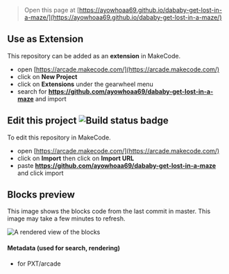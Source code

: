  


> Open this page at [https://ayowhoaa69.github.io/dababy-get-lost-in-a-maze/](https://ayowhoaa69.github.io/dababy-get-lost-in-a-maze/)

## Use as Extension

This repository can be added as an **extension** in MakeCode.

* open [https://arcade.makecode.com/](https://arcade.makecode.com/)
* click on **New Project**
* click on **Extensions** under the gearwheel menu
* search for **https://github.com/ayowhoaa69/dababy-get-lost-in-a-maze** and import

## Edit this project ![Build status badge](https://github.com/ayowhoaa69/dababy-get-lost-in-a-maze/workflows/MakeCode/badge.svg)

To edit this repository in MakeCode.

* open [https://arcade.makecode.com/](https://arcade.makecode.com/)
* click on **Import** then click on **Import URL**
* paste **https://github.com/ayowhoaa69/dababy-get-lost-in-a-maze** and click import

## Blocks preview

This image shows the blocks code from the last commit in master.
This image may take a few minutes to refresh.

![A rendered view of the blocks](https://github.com/ayowhoaa69/dababy-get-lost-in-a-maze/raw/master/.github/makecode/blocks.png)

#### Metadata (used for search, rendering)

* for PXT/arcade
<script src="https://makecode.com/gh-pages-embed.js"></script><script>makeCodeRender("{{ site.makecode.home_url }}", "{{ site.github.owner_name }}/{{ site.github.repository_name }}");</script>
